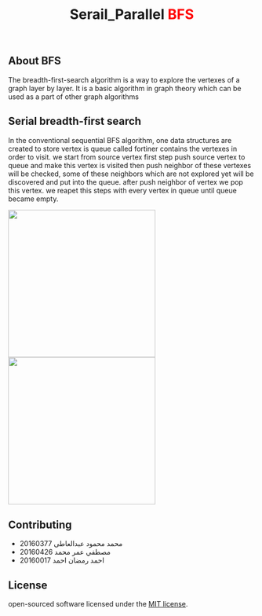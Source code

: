 <h1 align="center"> Serail_Parallel <span style="color:#f00"> BFS </span>  </h1>
<br>


## About BFS

The breadth-first-search algorithm is a way to explore the vertexes of a graph layer by layer. It is a basic algorithm in graph theory which can be used as a part of other graph algorithms




## Serial breadth-first search

In the conventional sequential BFS algorithm, one data structures are created to store vertex is queue called fortiner contains the vertexes in order to visit.
we start from source vertex first step push source vertex to queue and make this vertex is visited then push neighbor of these vertexes will be checked, some of these neighbors which are not explored yet will be discovered and put into the queue.
after push neighbor of vertex we pop this vertex.
we reapet this steps with every vertex in queue until queue became empty.

<img src="https://media.geeksforgeeks.org/wp-content/cdn-uploads/bfs1.png" width="300px">   <img src="https://media.geeksforgeeks.org/wp-content/cdn-uploads/bfs2.png" width="300px">


## Contributing

- محمد محمود عبدالعاطى 20160377
- مصطفي عمر محمد 20160426
- احمد رمضان احمد 20160017


## License

open-sourced software licensed under the [MIT license](https://opensource.org/licenses/MIT).

